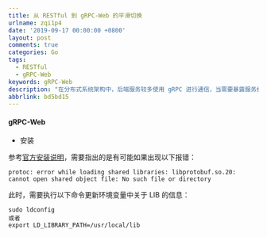 ```yaml
---
title: 从 RESTful 到 gRPC-Web 的平滑切换
urlname: zqi1p4
date: '2019-09-17 00:00:00 +0800'
layout: post
comments: true
categories: Go
tags:
  - RESTful
  - gRPC-Web
keywords: gRPC-Web
description: "在分布式系统架构中，后端服务较多使用 gRPC 进行通信，当需要暴露服务给前端时往往需要增加一层 Http Server 将 gRPC-Web 转换为 RESTful 接口，这会增加额外的工作量，而 gRPC-Web 项目可以帮助我们避免这些工作，实现在前端直接调用 gRPC 服务。对于已经存在大量\_RESTful 调用的系统中，立即全部迁移至\_gRPC-Web\_是不现实的，因此我们需要一种平滑迁移的方案能够实现：对于同一个资源的请求旧的前端调用仍然使用 RESTful，同时新的前端调用可以使用\_gRPC-Web，而对于新增资源则直接使用 gRPC-Web\_调用，同时也兼容\_\_RESTful，为了实现这种兼容性不能增加额外的服务端，即\_gRPC-Web 和\_RESTful 的服务监听在同一地址的同一端口。"
abbrlink: bd5bd15
---
```


#### gRPC-Web

- 安装

参考[官方安装说明](https://grpc-ecosystem.github.io/grpc-gateway/docs/usage.html)，需要指出的是有可能如果出现以下报错：

```
protoc: error while loading shared libraries: libprotobuf.so.20: cannot open shared object file: No such file or directory
```

此时，需要执行以下命令更新环境变量中关于 LIB 的信息：

```
sudo ldconfig
或者
export LD_LIBRARY_PATH=/usr/local/lib
```
